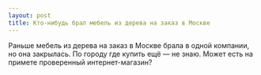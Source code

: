 ```yaml
---
layout: post 
title: Кто-нибудь брал мебель из дерева на заказ в Москве 
--- 
```

Раньше мебель из дерева на заказ в Москве брала в одной компании, но она закрылась. По городу где купить ещё — не знаю. Может есть на примете проверенный интернет-магазин?
